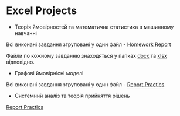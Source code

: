 # Excel Projects

- Теорія ймовiрностей та математична статистика в машинному навчанні

Всі виконані завдання згруповані у один файл -  [Homework Report](Probability_theory_and_mathematical_statistics/Probability_theory_in_machine_learning/practics/Report_Poroskun_PM-81.pdf)

Файли по кожному завданню знаходяться у папках [docx](Probability_theory_and_mathematical_statistics/Probability_theory_in_machine_learning/practics/docx) та [xlsx](Probability_theory_and_mathematical_statistics/Probability_theory_in_machine_learning/practics/xlsx) відповідно.


- Графовi ймовiрнiснi моделi

Всі виконані завдання згруповані у один файл -  [Report Practics](Graph-based_probabilistic_models/PRACT/Practics_Poroskun_GBPM.pdf)


- Системний аналiз та теорiя прийняття рiшень

[Report Practics](System_analysis_and_decision_theory/Practics/Practics_System_analysis.pdf)
